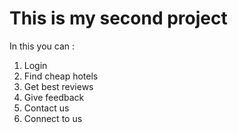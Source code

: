 # This is my second project 
In this you can :
1. Login
2. Find cheap hotels
3. Get best reviews
4. Give feedback
5. Contact us
6. Connect to us


